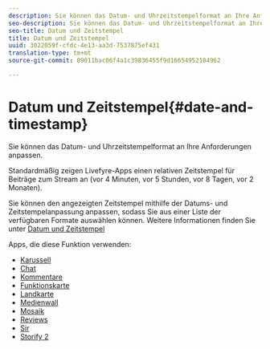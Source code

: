 ```yaml
---
description: Sie können das Datum- und Uhrzeitstempelformat an Ihre Anforderungen anpassen.
seo-description: Sie können das Datum- und Uhrzeitstempelformat an Ihre Anforderungen anpassen.
seo-title: Datum und Zeitstempel
title: Datum und Zeitstempel
uuid: 3022059f-cfdc-4e13-aa3d-7537875ef431
translation-type: tm+mt
source-git-commit: 09011bac06f4a1c39836455f9d16654952184962

---
```



# Datum und Zeitstempel{#date-and-timestamp}

Sie können das Datum- und Uhrzeitstempelformat an Ihre Anforderungen anpassen.

Standardmäßig zeigen Livefyre-Apps einen relativen Zeitstempel für Beiträge zum Stream an (vor 4 Minuten, vor 5 Stunden, vor 8 Tagen, vor 2 Monaten).

Sie können den angezeigten Zeitstempel mithilfe der Datums- und Zeitstempelanpassung anpassen, sodass Sie aus einer Liste der verfügbaren Formate auswählen können. Weitere Informationen finden Sie unter [Datum und Zeitstempel](/help/using/c-features-livefyre/c-styling-features/c-date-and-timestamp.md)

Apps, die diese Funktion verwenden:

* [Karussell](/help/using/c-about-apps/c-carousel-app/c-carousel-app.md#c_carousel_app)
* [Chat](/help/using/c-about-apps/c-chat-app/c-chat-app.md#c_chat_app)
* [Kommentare](/help/using/c-about-apps/c-comments/c-comments.md)
* [Funktionskarte](/help/using/c-about-apps/c-feature-card-app/c-feature-card-app.md#c_feature_card_app)
* [Landkarte](/help/using/c-about-apps/c-map-app/c-map-app.md#c_map_app)
* [Medienwall](/help/using/c-about-apps/c-media-wall-app/c-media-wall-app.md#c_media_wall_app)
* [Mosaik](/help/using/c-about-apps/c-mosaic-app/c-mosaic-app.md#c_mosaic_app)
* [Reviews](/help/using/c-about-apps/c-reviews-app/c-reviews-app.md#c_reviews_app)
* [Sir](/help/using/c-about-apps/c-sidenotes-app/c-sidenotes-app.md#c_sidenotes_app)
* [Storify 2](/help/using/c-about-apps/c-storify2/c-storify2.md#c_storify2)

